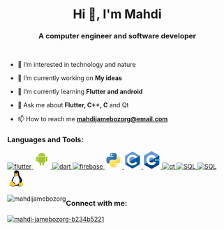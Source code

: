 
<h1 align="center">Hi 👋, I'm Mahdi</h1>
<h3 align="center">A computer engineer and software developer</h3>

<p align="left"> <a href="https://twitter.com/" target="blank"><img src="https://img.shields.io/twitter/follow/?logo=twitter&style=for-the-badge" alt="" /></a> </p>

- 👀 I’m interested in technology and nature

- 🔭 I’m currently working on **My ideas**

- 🌱 I’m currently learning **Flutter and android**

- 💬 Ask me about **Flutter, C++, C** and Qt

- 📫 How to reach me **mahdijamebozorg@email.com**

<h3 align="left">Languages and Tools:</h3>
<p align="left"> 

  <!--- Flutter --->
  <a href="https://flutter.dev" target="_blank" rel="noreferrer"> 
    <img src="https://www.vectorlogo.zone/logos/flutterio/flutterio-icon.svg" alt="flutter" width="40" height="40"/> 
  </a> 
  
  <!--- Android --->
  <a href="https://developer.android.com" target="_blank" rel="noreferrer"> 
    <img src="https://raw.githubusercontent.com/devicons/devicon/master/icons/android/android-original-wordmark.svg" alt="android" width="40" height="40"/> 
  </a> 

  <!--- Dart --->
  <a href="https://dart.dev" target="_blank" rel="noreferrer"> 
    <img src="https://www.vectorlogo.zone/logos/dartlang/dartlang-icon.svg" alt="dart" width="40" height="40"/> 
  </a> 

  <!--- Firebase --->
  <a href="https://firebase.google.com/" target="_blank" rel="noreferrer"> 
    <img src="https://www.vectorlogo.zone/logos/firebase/firebase-icon.svg" alt="firebase" width="40" height="40"/> 
  </a> 

  <!--- Python --->
  <a href="https://www.python.org" target="_blank" rel="noreferrer"> 
    <img src="https://raw.githubusercontent.com/devicons/devicon/master/icons/python/python-original.svg" alt="python" width="40" height="40"/> 
  </a> 

  <!--- C --->
  <a href="https://www.cprogramming.com/" target="_blank" rel="noreferrer"> 
    <img src="https://raw.githubusercontent.com/devicons/devicon/master/icons/c/c-original.svg" alt="c" width="40" height="40"/> 
  </a> 
  
  <!--- C++ --->
  <a href="https://www.w3schools.com/cpp/" target="_blank" rel="noreferrer"> 
    <img src="https://raw.githubusercontent.com/devicons/devicon/master/icons/cplusplus/cplusplus-original.svg" alt="cplusplus" width="40" height="40"/> 
  </a> 

  <!--- Qt --->
  <a href="https://www.qt.io/" target="_blank" rel="noreferrer"> 
    <img src="https://upload.wikimedia.org/wikipedia/commons/0/0b/Qt_logo_2016.svg" alt="qt" width="40" height="40"/> 
  </a> 

  <!--- MySQL --->
  <a href="https://www.mysql.com/" target="_blank" rel="noreferrer"> 
    <img src="https://www.vectorlogo.zone/logos/mysql/mysql-icon.svg" alt="SQL" width="40" height="40"/> 
  </a> 

  <!--- Neo4j --->
  <a href="https://neo4j.com/" target="_blank" rel="noreferrer"> 
    <img src="https://www.vectorlogo.zone/logos/neo4j/neo4j-icon.svg" alt="SQL" width="40" height="40"/> 
  </a> 

 <!--- Linux --->
  <a href="https://www.linux.org/" target="_blank" rel="noreferrer"> 
    <img src="https://raw.githubusercontent.com/devicons/devicon/master/icons/linux/linux-original.svg" alt="linux" width="40" height="40"/> 
  </a> 
  
<p>
  <img align="left" src="https://github-readme-stats.vercel.app/api/top-langs?username=mahdijamebozorg&show_icons=true&locale=en&layout=compact" alt="mahdijamebozorg" />
</p>

<h3 align="left">Connect with me:</h3>
<p align="left">
<a href="https://linkedin.com/in/mahdi-jamebozorg-b234b5221" target="blank">
  <img align="center" src="https://raw.githubusercontent.com/rahuldkjain/github-profile-readme-generator/master/src/images/icons/Social/linked-in-alt.svg" alt="mahdi-jamebozorg-b234b5221" height="30" width="40" />
</a>
</a>
</p>
